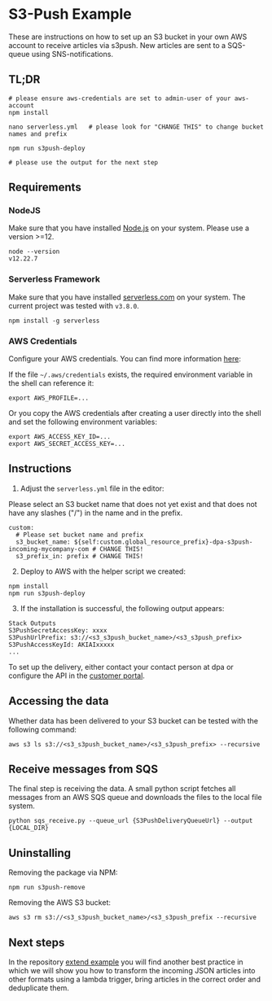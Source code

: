  
# S3-Push Example

These are instructions on how to set up an S3 bucket in your own AWS account to
receive articles via s3push. New articles are sent to a SQS-queue using SNS-notifications.

## TL;DR

```
# please ensure aws-credentials are set to admin-user of your aws-account
npm install

nano serverless.yml   # please look for "CHANGE THIS" to change bucket names and prefix

npm run s3push-deploy

# please use the output for the next step
```

## Requirements

### NodeJS

Make sure that you have installed [Node.js](https://nodejs.org/en/download/)
on your system. Please use a version >=12.

```
node --version
v12.22.7
```

### Serverless Framework

Make sure that you have installed [serverless.com](https://www.serverless.com)
on your system. The current project was tested with `v3.8.0`.

```
npm install -g serverless
```

### AWS Credentials

Configure your AWS credentials. You can find more information 
[here](https://docs.aws.amazon.com/cli/latest/userguide/cli-config-files.html):

If the file `~/.aws/credentials` exists, the required environment variable
in the shell can reference it:

```
export AWS_PROFILE=...
```

Or you copy the AWS credentials after creating a user directly into the shell
and set the following environment variables:

```
export AWS_ACCESS_KEY_ID=...
export AWS_SECRET_ACCESS_KEY=...
```

## Instructions

1. Adjust the `serverless.yml` file in the editor:

Please select an S3 bucket name that does not yet exist and that does not have
any slashes ("/") in the name and in the prefix.

```
custom:
  # Please set bucket name and prefix
  s3_bucket_name: ${self:custom.global_resource_prefix}-dpa-s3push-incoming-mycompany-com # CHANGE THIS!
  s3_prefix_in: prefix # CHANGE THIS!
```

2. Deploy to AWS with the helper script we created:

```
npm install
npm run s3push-deploy
```

3. If the installation is successful, the following output appears:

```
Stack Outputs
S3PushSecretAccessKey: xxxx
S3PushUrlPrefix: s3://<s3_s3push_bucket_name>/<s3_s3push_prefix>
S3PushAccessKeyId: AKIAIxxxxx
...
```

To set up the delivery, either contact your contact person at dpa or configure
the API in the [customer portal](https://api-portal.dpa-newslab.com).

## Accessing the data

Whether data has been delivered to your S3 bucket can be tested with the
following command:

```
aws s3 ls s3://<s3_s3push_bucket_name>/<s3_s3push_prefix> --recursive
```

## Receive messages from SQS

The final step is receiving the data. A small python script fetches all messages
from an AWS SQS queue and downloads the files to the local file system.

```
python sqs_receive.py --queue_url {S3PushDeliveryQueueUrl} --output {LOCAL_DIR}
```

## Uninstalling

Removing the package via NPM:

```
npm run s3push-remove
```

Removing the AWS S3 bucket:

```
aws s3 rm s3://<s3_s3push_bucket_name>/<s3_s3push_prefix --recursive
```

## Next steps

In the repository [extend example](https://github.com/dpa-newslab/dpa-digitalwires-s3push-example/tree/main/extended) you will find another
best practice in which we will show you how to transform the incoming JSON
articles into other formats using a lambda trigger, bring articles in the correct order and deduplicate them. 

